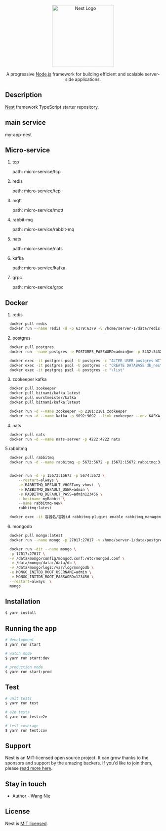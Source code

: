 <p align="center">
  <a href="http://nestjs.com/" target="blank"><img src="https://nestjs.com/img/logo-small.svg" width="200" alt="Nest Logo" /></a>
</p>

[circleci-image]: https://img.shields.io/circleci/build/github/nestjs/nest/master?token=abc123def456
[circleci-url]: https://circleci.com/gh/nestjs/nest

  <p align="center">A progressive <a href="http://nodejs.org" target="_blank">Node.js</a> framework for building efficient and scalable server-side applications.</p>


## Description

[Nest](https://github.com/nestjs/nest) framework TypeScript starter repository.

## main service
  my-app-nest

## Micro-service
1. tcp

    path: micro-service/tcp
2. redis

    path: micro-service/tcp
3. mqtt

    path: micro-service/mqtt
4. rabbit-mq

    path: micro-service/rabbit-mq
5. nats

    path: micro-service/nats
6. kafka

    path: micro-service/kafka
7. grpc

    path: micro-service/grpc


## Docker
1. redis
  ```bash
    docker pull redis
    docker run --name redis -d -p 6379:6379 -v /home/server-1/data/redis:/data/redis redis redis-server --appendonly yes
  ```
2. postgres
  ```bash
    docker pull postgres
    docker run --name postgres -e POSTGRES_PASSWORD=admin@me -p 5432:5432 -v /home/server-1/data/postgresql:/var/lib/postgresql/data -d postgres

    docker exec -it postgres psql -U postgres -c "ALTER USER postgres WITH PASSWORD 'admin@me';"
    docker exec -it postgres psql -U postgres -c "CREATE DATABASE db_nest;"
    docker exec -it postgres psql -U postgres -c "\list"
  ```
3. zookeeper kafka
  ```bash
    docker pull zookeeper
    docker pull bitnami/kafka:latest
    docker pull wurstmeister/kafka
    docker pull bitnami/kafka:latest

    docker run -d --name zookeeper -p 2181:2181 zookeeper
    docker run -d --name kafka -p 9092:9092 --link zookeeper --env KAFKA_ZOOKEEPER_CONNECT=zookeeper:2181 --env KAFKA_ADVERTISED_HOST_NAME=localhost wurstmeister/kafka
  ```
4. nats
  ```bash
    docker pull nats
    docker run -d --name nats-server -p 4222:4222 nats
  ```

5.rabbitmq
  ```bash
    docker pull rabbitmq
    docker run -d --name rabbitmq -p 5672:5672 -p 15672:15672 rabbitmq:3-management


    docker run -d -p 15673:15672 -p 5674:5672 \
        --restart=always \
        -e RABBITMQ_DEFAULT_VHOST=my_vhost  \
        -e RABBITMQ_DEFAULT_USER=admin \
        -e RABBITMQ_DEFAULT_PASS=admin123456 \
        --hostname myRabbit \
        --name rabbitmq-new\
        rabbitmq:latest

    docker exec -it 容器名/容器id rabbitmq-plugins enable rabbitmq_management
  ```
6. mongodb
  ```bash
    docker pull mongo:latest
    docker run --name mongo -p 27017:27017 -v /home/server-1/data/postgres:/data/db -d mongo

    docker run -dit --name mongo \
    -p 17017:27017 \
    -v /data/mongo/config/mongod.conf:/etc/mongod.conf \
    -v /data/mongo/data:/data/db \
    -v /data/mongo/logs:/var/log/mongodb \
    -e MONGO_INITDB_ROOT_USERNAME=admin \
    -e MONGO_INITDB_ROOT_PASSWORD=123456 \
    --restart=always  \
    mongo
  ```

## Installation

```bash
$ yarn install
```

## Running the app

```bash
# development
$ yarn run start

# watch mode
$ yarn run start:dev

# production mode
$ yarn run start:prod
```

## Test

```bash
# unit tests
$ yarn run test

# e2e tests
$ yarn run test:e2e

# test coverage
$ yarn run test:cov
```

## Support

Nest is an MIT-licensed open source project. It can grow thanks to the sponsors and support by the amazing backers. If you'd like to join them, please [read more here](https://docs.nestjs.com/support).

## Stay in touch

- Author - [Wang Nie](superexplorernw@163.com)

## License

Nest is [MIT licensed](LICENSE).
